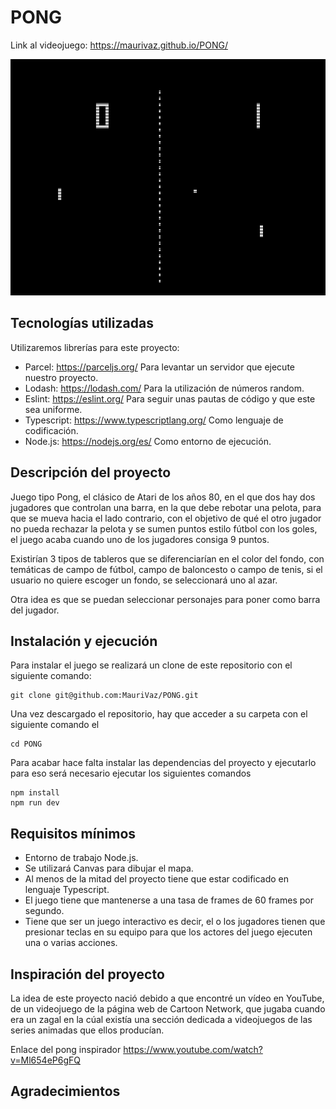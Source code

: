 # PONG

Link al videojuego: https://maurivaz.github.io/PONG/

<img src="/public/img/Pong.png">

## Tecnologías utilizadas

Utilizaremos librerías para este proyecto:

- Parcel: https://parceljs.org/ Para levantar un servidor que ejecute nuestro proyecto.
- Lodash: https://lodash.com/ Para la utilización de números random.
- Eslint: https://eslint.org/ Para seguir unas pautas de código y que este sea uniforme.
- Typescript: https://www.typescriptlang.org/ Como lenguaje de codificación.
- Node.js: https://nodejs.org/es/ Como entorno de ejecución.

## Descripción del proyecto

Juego tipo Pong, el clásico de Atari de los años 80, en el que dos hay dos jugadores que controlan una barra, en la que debe rebotar una pelota, para que se mueva hacia el lado contrario, con el objetivo de qué el otro jugador no pueda rechazar la pelota y se sumen puntos estilo fútbol con los goles, el juego acaba cuando uno de los jugadores consiga 9 puntos.

Existirían 3 tipos de tableros que se diferenciarían en el color del fondo, con temáticas de campo de fútbol, campo de baloncesto o campo de tenis, si el usuario no quiere escoger un fondo, se seleccionará uno al azar.

Otra idea es que se puedan seleccionar personajes para poner como barra del jugador.

## Instalación y ejecución

Para instalar el juego se realizará un clone de este repositorio con el siguiente comando:

```
git clone git@github.com:MauriVaz/PONG.git
```

Una vez descargado el repositorio, hay que acceder a su carpeta con el siguiente comando el

```
cd PONG
```

Para acabar hace falta instalar las dependencias del proyecto y ejecutarlo para eso será necesario ejecutar los siguientes comandos

```
npm install
npm run dev
```

## Requisitos mínimos

- Entorno de trabajo Node.js.
- Se utilizará Canvas para dibujar el mapa.
- Al menos de la mitad del proyecto tiene que estar codificado en lenguaje Typescript.
- El juego tiene que mantenerse a una tasa de frames de 60 frames por segundo.
- Tiene que ser un juego interactivo es decir, el o los jugadores tienen que presionar teclas en su equipo para que los actores del juego ejecuten una o varias acciones.

## Inspiración del proyecto

La idea de este proyecto nació debido a que encontré un vídeo en YouTube, de un videojuego de la página web de Cartoon Network, que jugaba cuando era un zagal en la cúal existía una sección dedicada a videojuegos de las series animadas que ellos producían.

Enlace del pong inspirador https://www.youtube.com/watch?v=Ml654eP6gFQ

## Agradecimientos
